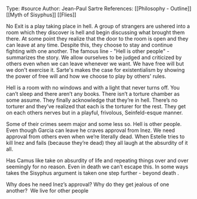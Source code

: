 Type: #source 
Author: Jean-Paul Sartre
References: [[Philosophy - Outline]]
[[Myth of Sisyphus]]
[[Flies]]

No Exit is a play taking place in hell. A group of strangers are ushered into a room which they discover is hell and begin discussing what brought them there. At some point they realize that the door to the room is open and they can leave at any time. Despite this, they choose to stay and continue fighting with one another. The famous line - "Hell is other people" - summarizes the story. We allow ourselves to be judged and criticized by others even when we can leave whenever we want. We have free will but we don't exercise it. Sarte's makes the case for existentialism by showing the power of free will and how we choose to play by others' rules. 

Hell is a room with no windows and with a light that never turns off. You can’t sleep and there aren’t any books. There isn’t a torture chamber as some assume. They finally acknowledge that they’re in hell. There’s no torturer and they’ve realized that each is the torturer for the rest. They get on each others nerves but in a playful, frivolous, Seinfeld-esque manner.

Some of their crimes seem major and some less so. Hell is other people. Even though Garcia can leave he craves approval from Inez. We need approval from others even when we’re literally dead. 
When Estelle tries to kill Inez and fails (because they’re dead) they all laugh at the absurdity of it all. 

Has Camus like take on absurdity of life and repeating things over and over seemingly for no reason. Even in death we can’t escape this. In some ways takes the Sisyphus argument is taken one step further - beyond death .
  
Why does he need Inez’s approval? Why do they get jealous of one another? 
We live for other people
